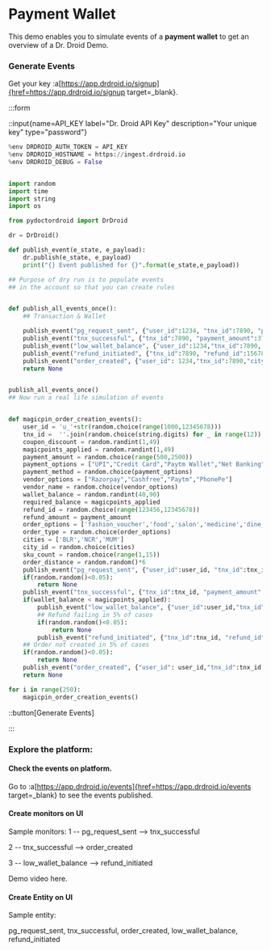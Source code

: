 # Payment Wallet

This demo enables you to simulate events of a **payment wallet** to get an overview of a Dr. Droid Demo.

### Generate Events

Get your key :a[https://app.drdroid.io/signup]{href=https://app.drdroid.io/signup target=\_blank}.

:::form

::input{name=API_KEY label="Dr. Droid API Key" description="Your unique key" type="password"}

```python
%env DRDROID_AUTH_TOKEN = API_KEY
%env DRDROID_HOSTNAME = https://ingest.drdroid.io
%env DRDROID_DEBUG = False


import random
import time
import string
import os

from pydoctordroid import DrDroid

dr = DrDroid()

def publish_event(e_state, e_payload):
	dr.publish(e_state, e_payload)
	print("{} Event published for {}".format(e_state,e_payload))

## Purpose of dry run is to populate events
## in the account so that you can create rules


def publish_all_events_once():
    ## Transaction & Wallet

    publish_event("pg_request_sent", {"user_id":1234, "tnx_id":7890, "payment_amount":373, "payment_method": "UPI", "pg_invoked":"Razorpay"})
    publish_event("tnx_successful", {"tnx_id":7890, "payment_amount":373,"magic_points_redeemed":150})
    publish_event("low_wallet_balance", {"user_id":1234,"tnx_id":7890,  "wallet_balance":333,"required_balance":666})
    publish_event("refund_initiated", {"tnx_id":7890, "refund_id":15678, "refund_amount":373})
    publish_event("order_created", {"user_id": 1234,"tnx_id":7890,"city_id":"BLR","order_type":"fashion_voucher","sku_count":4,"order_distance":1.3})
    return None


publish_all_events_once()
## Now run a real life simulation of events


def magicpin_order_creation_events():
    user_id = 'u_'+str(random.choice(range(1000,12345678)))
    tnx_id =  ''.join(random.choice(string.digits) for _ in range(12))
    coupon_discount = random.randint(1,49)
    magicpoints_applied = random.randint(1,49)
    payment_amount = random.choice(range(500,2500))
    payment_options = ["UPI","Credit Card","Paytm Wallet","Net Banking","Cash"]
    payment_method = random.choice(payment_options)
    vendor_options = ["Razorpay","Cashfree","Paytm","PhonePe"]
    vendor_name = random.choice(vendor_options)
    wallet_balance = random.randint(40,90)
    required_balance = magicpoints_applied
    refund_id = random.choice(range(123456,12345678))
    refund_amount = payment_amount
    order_options = ['fashion_voucher','food','salon','medicine','dine_out']
    order_type = random.choice(order_options)
    cities = ['BLR','NCR','MUM']
    city_id = random.choice(cities)
    sku_count = random.choice(range(1,15))
    order_distance = random.random()*6
    publish_event("pg_request_sent", {"user_id":user_id, "tnx_id":tnx_id, "payment_amount":payment_amount, "payment_method": payment_method, "pg_invoked":vendor_name})
    if(random.random()<0.05):
        return None
    publish_event("tnx_successful", {"tnx_id":tnx_id, "payment_amount":payment_amount,"magic_points_redeemed":magicpoints_applied})
    if(wallet_balance < magicpoints_applied):
        publish_event("low_wallet_balance", {"user_id":user_id,"tnx_id":tnx_id,  "wallet_balance":wallet_balance,"required_balance":required_balance})
        ## Refund failing in 5% of cases
        if(random.random()<0.05):
            return None
        publish_event("refund_initiated", {"tnx_id":tnx_id, "refund_id":refund_id, "refund_amount":refund_amount})
    ## Order not created in 5% of cases
    if(random.random()<0.05):
        return None
    publish_event("order_created", {"user_id": user_id,"tnx_id":tnx_id, "city_id":city_id,"order_type":order_type,"sku_count":sku_count})
    return None

for i in range(250):
    magicpin_order_creation_events()

```

::button[Generate Events]

:::

### Explore the platform:

#### **Check the events on platform.**

Go to :a[https://app.drdroid.io/events]{href=https://app.drdroid.io/events target=\_blank} to see the events published.

#### **Create monitors on UI**

Sample monitors:
1 -- pg_request_sent --> tnx_successful

2 -- tnx_successful --> order_created

3 -- low_wallet_balance --> refund_initiated

Demo video here.

#### **Create Entity on UI**

Sample entity:

pg_request_sent, tnx_successful, order_created, low_wallet_balance, refund_initiated
